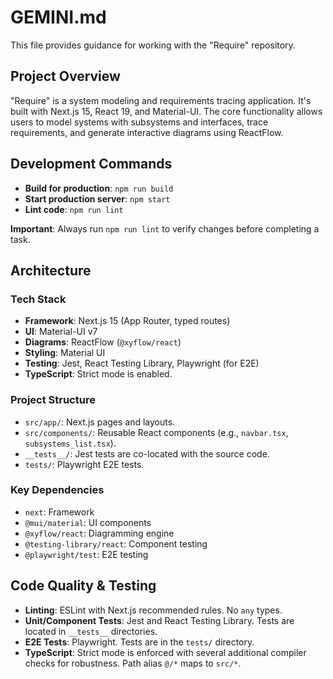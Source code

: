 # GEMINI.md

This file provides guidance for working with the "Require" repository.

## Project Overview

"Require" is a system modeling and requirements tracing application. It's built with Next.js 15, React 19, and Material-UI. The core functionality allows users to model systems with subsystems and interfaces, trace requirements, and generate interactive diagrams using ReactFlow.

## Development Commands

- **Build for production**: `npm run build`
- **Start production server**: `npm start`
- **Lint code**: `npm run lint`

**Important**: Always run `npm run lint` to verify changes before completing a task.

## Architecture

### Tech Stack

- **Framework**: Next.js 15 (App Router, typed routes)
- **UI**: Material-UI v7
- **Diagrams**: ReactFlow (`@xyflow/react`)
- **Styling**: Material UI
- **Testing**: Jest, React Testing Library, Playwright (for E2E)
- **TypeScript**: Strict mode is enabled.

### Project Structure

- `src/app/`: Next.js pages and layouts.
- `src/components/`: Reusable React components (e.g., `navbar.tsx`, `subsystems_list.tsx`).
- `__tests__/`: Jest tests are co-located with the source code.
- `tests/`: Playwright E2E tests.

### Key Dependencies

- `next`: Framework
- `@mui/material`: UI components
- `@xyflow/react`: Diagramming engine
- `@testing-library/react`: Component testing
- `@playwright/test`: E2E testing

## Code Quality & Testing

- **Linting**: ESLint with Next.js recommended rules. No `any` types.
- **Unit/Component Tests**: Jest and React Testing Library. Tests are located in `__tests__` directories.
- **E2E Tests**: Playwright. Tests are in the `tests/` directory.
- **TypeScript**: Strict mode is enforced with several additional compiler checks for robustness. Path alias `@/*` maps to `src/*`.

